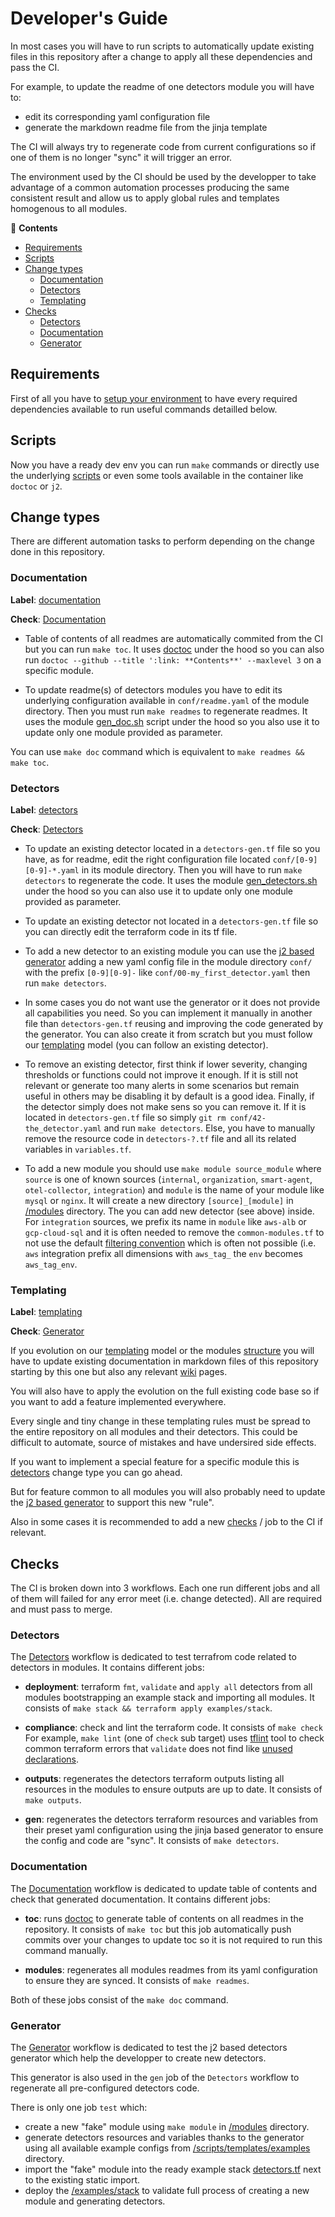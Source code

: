 # Developer's Guide

In most cases you will have to run scripts to automatically update existing files in this 
repository after a change to apply all these dependencies and pass the CI.

For example, to update the readme of one detectors module you will have to:
* edit its corresponding yaml configuration file
* generate the markdown readme file from the jinja template

The CI will always try to regenerate code from current configurations so if one of them 
is no longer "sync" it will trigger an error.

The environment used by the CI should be used by the developper to take advantage of a common 
automation processes producing the same consistent result and allow us to apply global 
rules and templates homogenous to all modules.

<!-- START doctoc generated TOC please keep comment here to allow auto update -->
<!-- DON'T EDIT THIS SECTION, INSTEAD RE-RUN doctoc TO UPDATE -->
:link: **Contents**

- [Requirements](#requirements)
- [Scripts](#scripts)
- [Change types](#change-types)
  - [Documentation](#documentation)
  - [Detectors](#detectors)
  - [Templating](#templating)
- [Checks](#checks)
  - [Detectors](#detectors-1)
  - [Documentation](#documentation-1)
  - [Generator](#generator)

<!-- END doctoc generated TOC please keep comment here to allow auto update -->

## Requirements

First of all you have to [setup your environment](./environment.md) to have every required 
dependencies available to run useful commands detailled below.

## Scripts

Now you have a ready dev env you can run `make` commands or directly use the underlying 
[scripts](./scripts.md) or even some tools available in the container like `doctoc` or `j2`.

## Change types

There are different automation tasks to perform depending on the change done in this repository.

### Documentation

__Label__: 
[documentation](https://github.com/claranet/terraform-signalfx-detectors/labels/documentation)

__Check__: 
[Documentation](#documentation-1)

* Table of contents of all readmes are automatically commited from the CI but you can run 
`make toc`. It uses [doctoc](https://github.com/thlorenz/doctoc) under the hood so you can 
also run `doctoc --github --title ':link: **Contents**' --maxlevel 3` on a specific module.

* To update readme(s) of detectors modules you have to edit its underlying configuration 
available in `conf/readme.yaml` of the module directory. Then you must run `make readmes` 
to regenerate readmes. It uses the module [gen_doc.sh](../scripts/module/gen_doc.sh) script 
under the hood so you also use it to update only one module provided as parameter.

You can use `make doc` command which is equivalent to `make readmes && make toc`.

### Detectors

__Label__: 
[detectors](https://github.com/claranet/terraform-signalfx-detectors/labels/detectors)

__Check__: 
[Detectors](#detectors-1)

* To update an existing detector located in a `detectors-gen.tf` file so you have, as for readme, 
edit the right configuration file located `conf/[0-9][0-9]-*.yaml` in its module directory.
Then you will have to run `make detectors` to regenerate the code. It uses the module 
[gen_detectors.sh](../scripts/module/gen_detectors.sh) under the hood so you can 
also use it to update only one module provided as parameter.

* To update an existing detector not located in a `detectors-gen.tf` file so you can directly 
edit the terraform code in its tf file.

* To add a new detector to an existing module you can use the [j2 based 
generator](../scripts/templates/README.md) adding a new yaml config file in the module directory 
`conf/` with the prefix `[0-9][0-9]-` like `conf/00-my_first_detector.yaml` then run `make detectors`.

* In some cases you do not want use the generator or it does not provide all capabilities you need.
So you can implement it manually in another file than `detectors-gen.tf` reusing and improving 
the code generated by the generator. You can also create it from scratch but you must follow our 
[templating](https://github.com/claranet/terraform-signalfx-detectors/wiki/Templating) model (you 
can follow an existing detector).

* To remove an existing detector, first think if lower severity, changing thresholds or functions 
could not improve it enough. If it is still not relevant or generate too many alerts in some 
scenarios but remain useful in others may be disabling it by default is a good idea. Finally, if 
the detector simply does not make sens so you can remove it. If it is located in `detectors-gen.tf` 
file so simply `git rm conf/42-the_detector.yaml` and run `make detectors`. Else, you have to 
manually remove the resource code in `detectors-?.tf` file and all its related variables in 
`variables.tf`.

* To add a new module you should use `make module source_module` where `source` is one of known 
sources (`internal`, `organization`, `smart-agent`, `otel-collector`, `integration`) and `module` 
is the name of your module like `mysql` or `nginx`. It will create a new directory 
`[source]_[module]` in [/modules](../modules) directory. The you can add new detector (see above) inside.
For `integration` sources, we prefix its name in `module` like `aws-alb` or `gcp-cloud-sql` and 
it is often needed to remove the `common-modules.tf` to not use the default [filtering 
convention](https://github.com/claranet/terraform-signalfx-detectors/wiki/Tagging-convention) 
which is often not possible (i.e. `aws` integration prefix all dimensions with `aws_tag_` the `env` 
becomes `aws_tag_env`.

### Templating

__Label__: 
[templating](https://github.com/claranet/terraform-signalfx-detectors/labels/templating)

__Check__: 
[Generator](#generator)

If you evolution on our [templating](https://github.com/claranet/terraform-signalfx-detectors/wiki/Templating) 
model or the modules [structure](https://github.com/claranet/terraform-signalfx-detectors/wiki/Structure) 
you will have to update existing documentation in markdown files of this repository starting by 
this one but also any relevant [wiki](https://github.com/claranet/terraform-signalfx-detectors/wiki) pages.

You will also have to apply the evolution on the full existing code base so if you want to add a feature 
implemented everywhere.

Every single and tiny change in these templating rules must be spread to the entire repository on 
all modules and their detectors. This could be difficult to automate, source of mistakes and have 
undersired side effects.

If you want to implement a special feature for a specific module this is [detectors](#detectors) change 
type you can go ahead.

But for feature common to all modules you will also probably need to update the [j2 based 
generator](../scripts/templates/README.md) to 
support this new "rule".

Also in some cases it is recommended to add a new [checks](#checks) / job to the CI if relevant.

## Checks

The CI is broken down into 3 workflows. Each one run different jobs and all of them will 
failed for any error meet (i.e. change detected). All are required and must pass to merge.

### Detectors

The [Detectors](../.github/workflows/main.yml) workflow is dedicated to test terrafrom code related to 
detectors in modules. It contains different jobs:

* __deployment__: terraform `fmt`, `validate` and `apply all` detectors from all modules bootstrapping 
an example stack and importing all modules. It consists of `make stack && terraform apply examples/stack`.

* __compliance__: check and lint the terraform code. It consists of `make check` For example, 
`make lint` (one of `check` sub target) uses [tflint](https://github.com/terraform-linters/tflint/) 
tool to check common terraform errors that `validate` does not find like [unused 
declarations](https://github.com/terraform-linters/tflint/blob/master/docs/rules/terraform_unused_declarations.md).

* __outputs__: regenerates the detectors terraform outputs listing all resources in the modules 
to ensure outputs are up to date. It consists of `make outputs`.

* __gen__: regenerates the detectors terraform resources and variables from their preset yaml 
configuration using the jinja based generator to ensure the config and code are "sync". It 
consists of `make detectors`.

### Documentation

The [Documentation](../.github/workflows/doc.yml) workflow is dedicated to update table of contents 
and check that generated documentation. It contains different jobs:

* __toc__: runs [doctoc](https://github.com/thlorenz/doctoc) to generate table of contents on 
all readmes in the repository. It consists of `make toc` but this job automatically push commits 
over your changes to update toc so it is not required to run this command manually.

* __modules__: regenerates all modules readmes from its yaml configuration to ensure they are 
synced. It consists of `make readmes`.

Both of these jobs consist of the `make doc` command.

### Generator

The [Generator](../.github/workflows/generator.yml) workflow is dedicated to test the j2 based 
detectors generator which help the developper to create new detectors. 

This generator is also used in the `gen` job of the `Detectors` workflow to regenerate 
all pre-configured detectors code.

There is only one job `test` which:

* create a new "fake" module using `make module` in [/modules](../modules) directory.
* generate detectors resources and variables thanks to the generator using all available 
example configs from [/scripts/templates/examples](../scripts/templates/examples) directory.
* import the "fake" module into the ready example stack 
[detectors.tf](../examples/stack/detectors.tf) next to the existing static import.
* deploy the [/examples/stack](../examples/stack) to validate full process of creating a 
new module and generating detectors.

